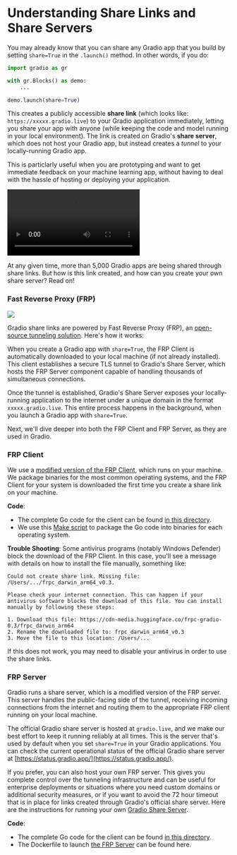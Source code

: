 # Understanding Share Links and Share Servers

You may already know that you can share any Gradio app that you build by setting `share=True` in the `.launch()` method. In other words, if you do:

```py
import gradio as gr

with gr.Blocks() as demo:
    ...

demo.launch(share=True)
```

This creates a publicly accessible **share link** (which looks like: `https://xxxxx.gradio.live`) to your Gradio application immediately, letting you share your app with anyone (while keeping the code and model running in your local environment). The link is created on Gradio's **share server**, which does not host your Gradio app, but instead creates a _tunnel_ to your locally-running Gradio app. 

This is particlarly useful when you are prototyping and want to get immediate feedback on your machine learning app, without having to deal with the hassle of hosting or deploying your application.

<video controls>
  <source src="https://huggingface.co/datasets/huggingface/documentation-images/resolve/main/gradio-guides/share-links.mov" type="video/mp4">
</video>

At any given time, more than 5,000 Gradio apps are being shared through share links. But how is this link created, and how can you create your own share server? Read on!

### Fast Reverse Proxy (FRP)

![](https://huggingface.co/datasets/huggingface/documentation-images/resolve/main/gradio-guides/frp-gradio-diagram.svg)

Gradio share links are powered by Fast Reverse Proxy (FRP), an [open-source tunneling solution](https://github.com/huggingface/frp). Here's how it works:

When you create a Gradio app with `share=True`, the FRP Client is automatically downloaded to your local machine (if not already installed). This client establishes a secure TLS tunnel to Gradio's Share Server, which hosts the FRP Server component capable of handling thousands of simultaneous connections.

Once the tunnel is established, Gradio's Share Server exposes your locally-running application to the internet under a unique domain in the format `xxxxx.gradio.live`. This entire process happens in the background, when you launch a Gradio app with `share=True`.

Next, we'll dive deeper into both the FRP Client and FRP Server, as they are used in Gradio.

### FRP Client

We use a [modified version of the FRP Client](https://github.com/huggingface/frp/tree/tls/client), which runs on your machine. We package binaries for the most common operating systems, and the FRP Client for your system is downloaded the first time you create a share link on your machine.

**Code**:
* The complete Go code for the client can be found [in this directory](https://github.com/huggingface/frp/tree/tls/client).
* We use this [Make script](https://github.com/huggingface/frp/blob/tls/Makefile) to package the Go code into binaries for each operating system.

**Trouble Shooting**: Some antivirus programs (notably Windows Defender) block the download of the FRP Client. In this case, you'll see a message with details on how to install the file manually, something like:

```
Could not create share link. Missing file: /Users/.../frpc_darwin_arm64_v0.3. 

Please check your internet connection. This can happen if your antivirus software blocks the download of this file. You can install manually by following these steps: 

1. Download this file: https://cdn-media.huggingface.co/frpc-gradio-0.3/frpc_darwin_arm64
2. Rename the downloaded file to: frpc_darwin_arm64_v0.3
3. Move the file to this location: /Users/...
```

If this does not work, you may need to disable your antivirus in order to use the share links.

### FRP Server

Gradio runs a share server, which is a modified version of the FRP server. This server handles the public-facing side of the tunnel, receiving incoming connections from the internet and routing them to the appropriate FRP client running on your local machine.

The official Gradio share server is hosted at `gradio.live`, and we make our best effort to keep it running reliably at all times. This is the server that's used by default when you set `share=True` in your Gradio applications. You can check the current operational status of the official Gradio share server at [https://status.gradio.app/](https://status.gradio.app/). 

If you prefer, you can also host your own FRP server. This gives you complete control over the tunneling infrastructure and can be useful for enterprise deployments or situations where you need custom domains or additional security measures, or if you want to avoid the 72 hour timeout that is in place for links created through Gradio's official share server. Here are the instructions for running your own [Gradio Share Server](https://github.com/huggingface/frp?tab=readme-ov-file#why-run-your-own-share-server).


**Code**:
* The complete Go code for the client can be found [in this directory](https://github.com/huggingface/frp/tree/dev/server).
* The Dockerfile to launch [the FRP Server](https://github.com/huggingface/frp/blob/dev/dockerfiles/Dockerfile-for-frps) can be found here.






